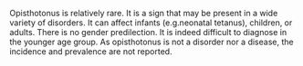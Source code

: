 Opisthotonus is relatively rare. It is a sign that may be present in a wide variety of disorders. It can affect infants (e.g.neonatal tetanus), children, or adults. There is no gender predilection. It is indeed difficult to diagnose in the younger age group. As opisthotonus is not a disorder nor a disease, the incidence and prevalence are not reported.